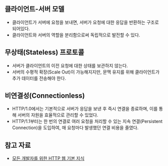 ## 클라이언트-서버 모델

- 클라이언트가 서버에 요청을 보내면, 서버가 요청에 대한 응답을 반환하는 구조로 되어있다.
- 클라이언트와 서버의 역할을 분리함으로써 독립적으로 발전할 수 있다.

## 무상태(Stateless) 프로토콜

- 서버가 클라이언트의 이전 요청에 대한 상태를 보관하지 않는다.
- 서버의 수평적 확장(Scale Out)이 가능해지지만, 문맥 유지를 위해 클라이언트가 추가 데이터를 전송해야 한다.

## 비연결성(Connectionless)

- HTTP/1.0에서는 기본적으로 서버가 응답을 보낸 후 즉시 연결을 종료하며, 이를 통해 서버의 자원을 효율적으로 관리할 수 있었다.
- HTTP/1.1부터는 한 번의 연결로 여러 요청을 처리할 수 있는 지속 연결(Persistent Connection)을 도입하여, 매 요청마다 발생했던 연결 비용을 줄였다.

## 참고 자료

- [모든 개발자를 위한 HTTP 웹 기본 지식](https://www.inflearn.com/course/http-%EC%9B%B9-%EB%84%A4%ED%8A%B8%EC%9B%8C%ED%81%AC)